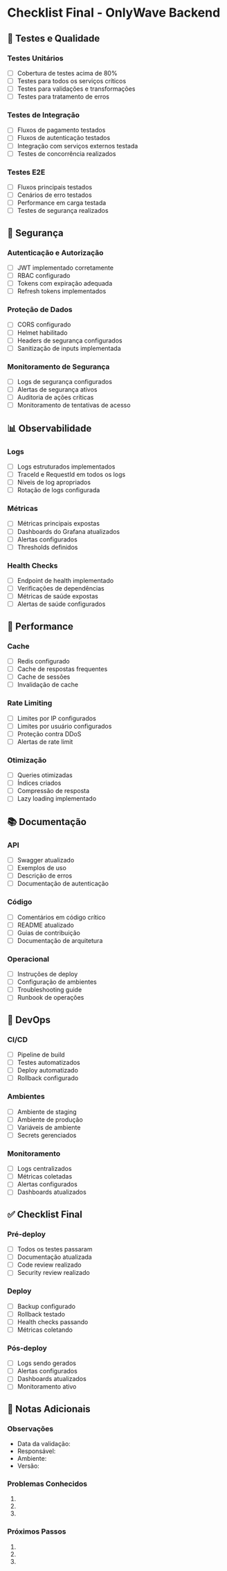 # Checklist Final - OnlyWave Backend

## 🧪 Testes e Qualidade

### Testes Unitários
- [ ] Cobertura de testes acima de 80%
- [ ] Testes para todos os serviços críticos
- [ ] Testes para validações e transformações
- [ ] Testes para tratamento de erros

### Testes de Integração
- [ ] Fluxos de pagamento testados
- [ ] Fluxos de autenticação testados
- [ ] Integração com serviços externos testada
- [ ] Testes de concorrência realizados

### Testes E2E
- [ ] Fluxos principais testados
- [ ] Cenários de erro testados
- [ ] Performance em carga testada
- [ ] Testes de segurança realizados

## 🔐 Segurança

### Autenticação e Autorização
- [ ] JWT implementado corretamente
- [ ] RBAC configurado
- [ ] Tokens com expiração adequada
- [ ] Refresh tokens implementados

### Proteção de Dados
- [ ] CORS configurado
- [ ] Helmet habilitado
- [ ] Headers de segurança configurados
- [ ] Sanitização de inputs implementada

### Monitoramento de Segurança
- [ ] Logs de segurança configurados
- [ ] Alertas de segurança ativos
- [ ] Auditoria de ações críticas
- [ ] Monitoramento de tentativas de acesso

## 📊 Observabilidade

### Logs
- [ ] Logs estruturados implementados
- [ ] TraceId e RequestId em todos os logs
- [ ] Níveis de log apropriados
- [ ] Rotação de logs configurada

### Métricas
- [ ] Métricas principais expostas
- [ ] Dashboards do Grafana atualizados
- [ ] Alertas configurados
- [ ] Thresholds definidos

### Health Checks
- [ ] Endpoint de health implementado
- [ ] Verificações de dependências
- [ ] Métricas de saúde expostas
- [ ] Alertas de saúde configurados

## 🚀 Performance

### Cache
- [ ] Redis configurado
- [ ] Cache de respostas frequentes
- [ ] Cache de sessões
- [ ] Invalidação de cache

### Rate Limiting
- [ ] Limites por IP configurados
- [ ] Limites por usuário configurados
- [ ] Proteção contra DDoS
- [ ] Alertas de rate limit

### Otimização
- [ ] Queries otimizadas
- [ ] Índices criados
- [ ] Compressão de resposta
- [ ] Lazy loading implementado

## 📚 Documentação

### API
- [ ] Swagger atualizado
- [ ] Exemplos de uso
- [ ] Descrição de erros
- [ ] Documentação de autenticação

### Código
- [ ] Comentários em código crítico
- [ ] README atualizado
- [ ] Guias de contribuição
- [ ] Documentação de arquitetura

### Operacional
- [ ] Instruções de deploy
- [ ] Configuração de ambientes
- [ ] Troubleshooting guide
- [ ] Runbook de operações

## 🔄 DevOps

### CI/CD
- [ ] Pipeline de build
- [ ] Testes automatizados
- [ ] Deploy automatizado
- [ ] Rollback configurado

### Ambientes
- [ ] Ambiente de staging
- [ ] Ambiente de produção
- [ ] Variáveis de ambiente
- [ ] Secrets gerenciados

### Monitoramento
- [ ] Logs centralizados
- [ ] Métricas coletadas
- [ ] Alertas configurados
- [ ] Dashboards atualizados

## ✅ Checklist Final

### Pré-deploy
- [ ] Todos os testes passaram
- [ ] Documentação atualizada
- [ ] Code review realizado
- [ ] Security review realizado

### Deploy
- [ ] Backup configurado
- [ ] Rollback testado
- [ ] Health checks passando
- [ ] Métricas coletando

### Pós-deploy
- [ ] Logs sendo gerados
- [ ] Alertas configurados
- [ ] Dashboards atualizados
- [ ] Monitoramento ativo

## 📝 Notas Adicionais

### Observações
- Data da validação: 
- Responsável: 
- Ambiente: 
- Versão: 

### Problemas Conhecidos
1. 
2. 
3. 

### Próximos Passos
1. 
2. 
3. 